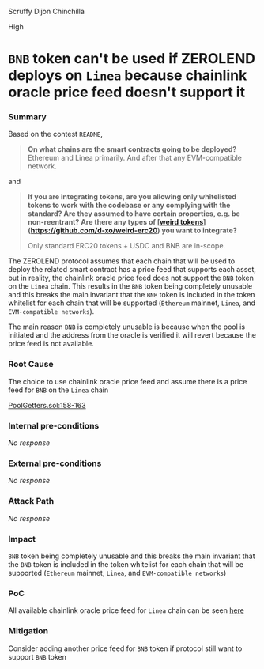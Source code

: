 Scruffy Dijon Chinchilla

High

# `BNB` token can't be used if ZEROLEND deploys on `Linea` because chainlink oracle price feed doesn't support it

### Summary

Based on the contest `README`, 

> **On what chains are the smart contracts going to be deployed?**
Ethereum and Linea primarily. And after that any EVM-compatible network.
> 

and

> **If you are integrating tokens, are you allowing only whitelisted tokens to work with the codebase or any complying with the standard? Are they assumed to have certain properties, e.g. be non-reentrant? Are there any types of [[weird tokens](https://github.com/d-xo/weird-erc20)](https://github.com/d-xo/weird-erc20) you want to integrate?**
> 
> 
> Only standard ERC20 tokens + USDC and BNB are in-scope.
> 

The ZEROLEND protocol assumes that each chain that will be used to deploy the related smart contract has a price feed that supports each asset, but in reality, the chainlink oracle price feed does not support the `BNB` token on the `Linea` chain. This results in the `BNB` token being completely unusable and this breaks the main invariant that the `BNB` token is included in the token whitelist for each chain that will be supported (`Ethereum` mainnet, `Linea`, and `EVM-compatible networks`).

The main reason `BNB` is completely unusable is because when the pool is initiated and the address from the oracle is verified it will revert because the price feed is not available.

### Root Cause

The choice to use chainlink oracle price feed and assume there is a price feed for `BNB` on the `Linea` chain

[PoolGetters.sol:158-163](https://github.com/sherlock-audit/2024-06-new-scope/blob/main/zerolend-one/contracts/core/pool/PoolGetters.sol#L158-L163)

### Internal pre-conditions

_No response_

### External pre-conditions

_No response_

### Attack Path

_No response_

### Impact

`BNB` token being completely unusable and this breaks the main invariant that the `BNB` token is included in the token whitelist for each chain that will be supported (`Ethereum` mainnet, `Linea`, and `EVM-compatible networks`)

### PoC

All available chainlink oracle price feed for `Linea` chain can be seen [here](https://data.chain.link/feeds)

### Mitigation

Consider adding another price feed for `BNB` token if protocol still want to support `BNB` token